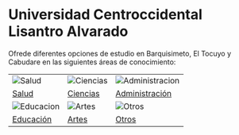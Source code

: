 # Universidad Centroccidental Lisantro Alvarado

Ofrede diferentes opciones de estudio en Barquisimeto, El Tocuyo y Cabudare en las siguientes áreas de conocimiento:

| | | |
|---|---|---|
| ![Salud](/images/categorias/salud.png) | ![Ciencias](/images/categorias/ciencias.png) | ![Administracion](/images/categorias/administración.png) |
| [Salud](/docs/carreras/salud) | [Ciencias](/docs/carreras/salud) | [Administración](/docs/carreras/administracion) |
| ![Educacion](/images/categorias/educacion.png) | ![Artes](/images/categorias/artes.png) | ![Otros](/images/categorias/otros.png) |
| [Educación](/docs/carreras/educacion) | [Artes](/docs/carreras/artes) | [Otros](/docs/carreras/otros) |


